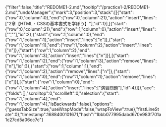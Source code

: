 {"filter":false,"title":"REDOME1-2.md","tooltip":"/practice1-2/REDOME1-2.md","undoManager":{"mark":3,"position":3,"stack":[[{"start":{"row":0,"column":0},"end":{"row":0,"column":21},"action":"insert","lines":["2章【HTML・CSSの基本書式を学ぼう】"],"id":1}],[{"start":{"row":0,"column":21},"end":{"row":1,"column":0},"action":"insert","lines":["",""],"id":2},{"start":{"row":1,"column":0},"end":{"row":1,"column":1},"action":"insert","lines":["e"]},{"start":{"row":1,"column":1},"end":{"row":1,"column":2},"action":"insert","lines":["n"]},{"start":{"row":1,"column":2},"end":{"row":1,"column":3},"action":"insert","lines":["n"]}],[{"start":{"row":1,"column":2},"end":{"row":1,"column":3},"action":"remove","lines":["n"],"id":3},{"start":{"row":1,"column":1},"end":{"row":1,"column":2},"action":"remove","lines":["n"]},{"start":{"row":1,"column":0},"end":{"row":1,"column":1},"action":"remove","lines":["e"]}],[{"start":{"row":1,"column":0},"end":{"row":1,"column":4},"action":"insert","lines":["演習問題"],"id":4}]]},"ace":{"folds":[],"scrolltop":0,"scrollleft":0,"selection":{"start":{"row":1,"column":4},"end":{"row":1,"column":4},"isBackwards":false},"options":{"guessTabSize":true,"useWrapMode":false,"wrapToView":true},"firstLineState":0},"timestamp":1688400101671,"hash":"1bbb077995dabd670e983f701a1c27cd5a06cc7c"}